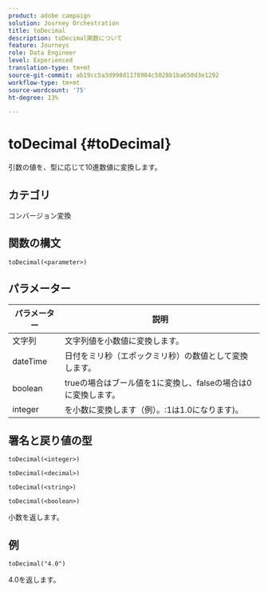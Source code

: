 ```yaml
---
product: adobe campaign
solution: Journey Orchestration
title: toDecimal
description: toDecimal関数について
feature: Journeys
role: Data Engineer
level: Experienced
translation-type: tm+mt
source-git-commit: ab19cc5a3d998d1178984c5028b1ba650d3e1292
workflow-type: tm+mt
source-wordcount: '75'
ht-degree: 13%

---
```



# toDecimal {#toDecimal}

引数の値を、型に応じて10進数値に変換します。

## カテゴリ

コンバージョン変換

## 関数の構文

`toDecimal(<parameter>)`

## パラメーター

| パラメーター | 説明 |
|--- |--- |
| 文字列 | 文字列値を小数値に変換します。 |
| dateTime | 日付をミリ秒（エポックミリ秒）の数値として変換します。 |
| boolean | trueの場合はブール値を1に変換し、falseの場合は0に変換します。 |
| integer | を小数に変換します（例）。:1は1.0になります)。 |

## 署名と戻り値の型

`toDecimal(<integer>)`

`toDecimal(<decimal>)`

`toDecimal(<string>)`

`toDecimal(<boolean>)`

小数を返します。

## 例

`toDecimal("4.0")`

4.0を返します。

